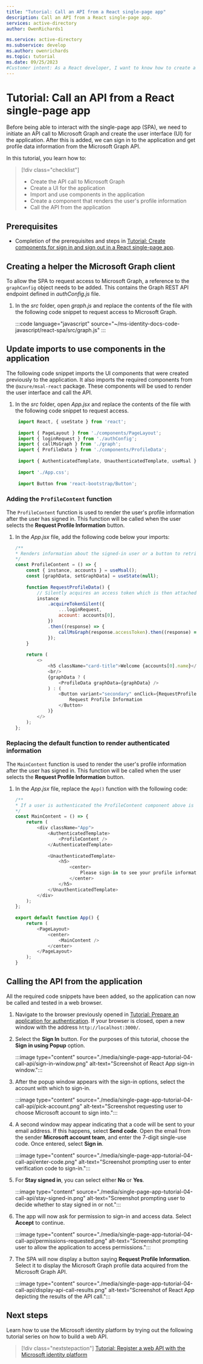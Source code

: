 ```yaml
---
title: "Tutorial: Call an API from a React single-page app"
description: Call an API from a React single-page app.
services: active-directory
author: OwenRichards1

ms.service: active-directory
ms.subservice: develop
ms.author: owenrichards
ms.topic: tutorial
ms.date: 09/25/2023
#Customer intent: As a React developer, I want to know how to create a user interface and access the Microsoft Graph API
---
```


# Tutorial: Call an API from a React single-page app

Before being able to interact with the single-page app (SPA), we need to initiate an API call to Microsoft Graph and create the user interface (UI) for the application. After this is added, we can sign in to the application and get profile data information from the Microsoft Graph API.

In this tutorial, you learn how to:

> [!div class="checklist"]
> * Create the API call to Microsoft Graph
> * Create a UI for the application
> * Import and use components in the application
> * Create a component that renders the user's profile information
> * Call the API from the application

## Prerequisites

* Completion of the prerequisites and steps in [Tutorial: Create components for sign in and sign out in a React single-page app](tutorial-single-page-app-react-sign-in-users.md).

## Creating a helper the Microsoft Graph client

To allow the SPA to request access to Microsoft Graph, a reference to the `graphConfig` object needs to be added. This contains the Graph REST API endpoint defined in *authConfig.js* file.

1. In the *src* folder, open *graph.js* and replace the contents of the file with the following code snippet to request access to Microsoft Graph.

   :::code language="javascript" source="~/ms-identity-docs-code-javascript/react-spa/src/graph.js" :::

## Update imports to use components in the application

The following code snippet imports the UI components that were created previously to the application. It also imports the required components from the `@azure/msal-react` package. These components will be used to render the user interface and call the API.

1. In the *src* folder, open *App.jsx* and replace the contents of the file with the following code snippet to request access.

   ```javascript
    import React, { useState } from 'react';
    
    import { PageLayout } from './components/PageLayout';
    import { loginRequest } from './authConfig';
    import { callMsGraph } from './graph';
    import { ProfileData } from './components/ProfileData';
    
    import { AuthenticatedTemplate, UnauthenticatedTemplate, useMsal } from '@azure/msal-react';
    
    import './App.css';
    
    import Button from 'react-bootstrap/Button';
   ```

### Adding the `ProfileContent` function

The `ProfileContent` function is used to render the user's profile information after the user has signed in. This function will be called when the user selects the **Request Profile Information** button.

1. In the *App.jsx* file, add the following code below your imports:

    ```JavaScript
    /**
    * Renders information about the signed-in user or a button to retrieve data about the user
    */
    const ProfileContent = () => {
        const { instance, accounts } = useMsal();
        const [graphData, setGraphData] = useState(null);
            
        function RequestProfileData() {
            // Silently acquires an access token which is then attached to a request for MS Graph data
            instance
                .acquireTokenSilent({
                    ...loginRequest,
                    account: accounts[0],
                })
                .then((response) => {
                    callMsGraph(response.accessToken).then((response) => setGraphData(response));
                });
        }
            
        return (
            <>
                <h5 className="card-title">Welcome {accounts[0].name}</h5>
                <br/>
                {graphData ? (
                    <ProfileData graphData={graphData} />
                ) : (
                    <Button variant="secondary" onClick={RequestProfileData}>
                        Request Profile Information
                    </Button>
                )}
            </>
        );
    };
    ```

### Replacing the default function to render authenticated information

The `MainContent` function is used to render the user's profile information after the user has signed in. This function will be called when the user selects the **Request Profile Information** button.

1. In the *App.jsx* file, replace the `App()` function with the following code:

    ```JavaScript
    /**
    * If a user is authenticated the ProfileContent component above is rendered. Otherwise a message indicating a user is not authenticated is rendered.
    */
    const MainContent = () => {
        return (
            <div className="App">
                <AuthenticatedTemplate>
                    <ProfileContent />
                </AuthenticatedTemplate>
            
                <UnauthenticatedTemplate>
                    <h5>
                        <center>
                            Please sign-in to see your profile information.
                        </center>
                    </h5>
                </UnauthenticatedTemplate>
            </div>
        );
    };
            
    export default function App() {
        return (
            <PageLayout>
                <center>
                    <MainContent />
                </center>
            </PageLayout>
        );
    }
    ```

## Calling the API from the application

All the required code snippets have been added, so the application can now be called and tested in a web browser.

1. Navigate to the browser previously opened in [Tutorial: Prepare an application for authentication](./tutorial-single-page-app-react-prepare-spa.md). If your browser is closed, open a new window with the address `http://localhost:3000/`.

1. Select the **Sign In** button. For the purposes of this tutorial, choose the **Sign in using Popup** option.

    :::image type="content" source="./media/single-page-app-tutorial-04-call-api/sign-in-window.png" alt-text="Screenshot of React App sign-in window.":::

1. After the popup window appears with the sign-in options, select the account with which to sign-in.

    :::image type="content" source="./media/single-page-app-tutorial-04-call-api/pick-account.png" alt-text="Screenshot requesting user to choose Microsoft account to sign into.":::

1. A second window may appear indicating that a code will be sent to your email address. If this happens, select **Send code**. Open the email from the sender **Microsoft account team**, and enter the 7-digit single-use code. Once entered, select **Sign in**.

    :::image type="content" source="./media/single-page-app-tutorial-04-call-api/enter-code.png" alt-text="Screenshot prompting user to enter verification code to sign-in.":::

1. For **Stay signed in**, you can select either **No** or **Yes**.

    :::image type="content" source="./media/single-page-app-tutorial-04-call-api/stay-signed-in.png" alt-text="Screenshot prompting user to decide whether to stay signed in or not.":::

1. The app will now ask for permission to sign-in and access data. Select **Accept** to continue.

    :::image type="content" source="./media/single-page-app-tutorial-04-call-api/permissions-requested.png" alt-text="Screenshot prompting user to allow the application to access permissions.":::

1. The SPA will now display a button saying **Request Profile Information**. Select it to display the Microsoft Graph profile data acquired from the Microsoft Graph API.

    :::image type="content" source="./media/single-page-app-tutorial-04-call-api/display-api-call-results.png" alt-text="Screenshot of React App depicting the results of the API call.":::

## Next steps

Learn how to use the Microsoft identity platform by trying out the following tutorial series on how to build a web API.

> [!div class="nextstepaction"]
> [Tutorial: Register a web API with the Microsoft identity platform](web-api-tutorial-01-register-app.md)